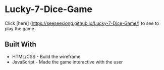 # Lucky-7-Dice-Game

Click [here] (https://seeseexiong.github.io/Lucky-7-Dice-Game/) to see to play the game.

## Built With
* HTML/CSS - Build the wireframe
* JavaScript - Made the game interactive with the user